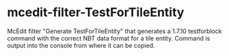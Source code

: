 # mcedit-filter-TestForTileEntity

McEdit filter "Generate TestForTileEntity" that generates a 1.7.10 testforblock command with the correct NBT data format for a tile entity. Command is output into the console from where it can be copied.
